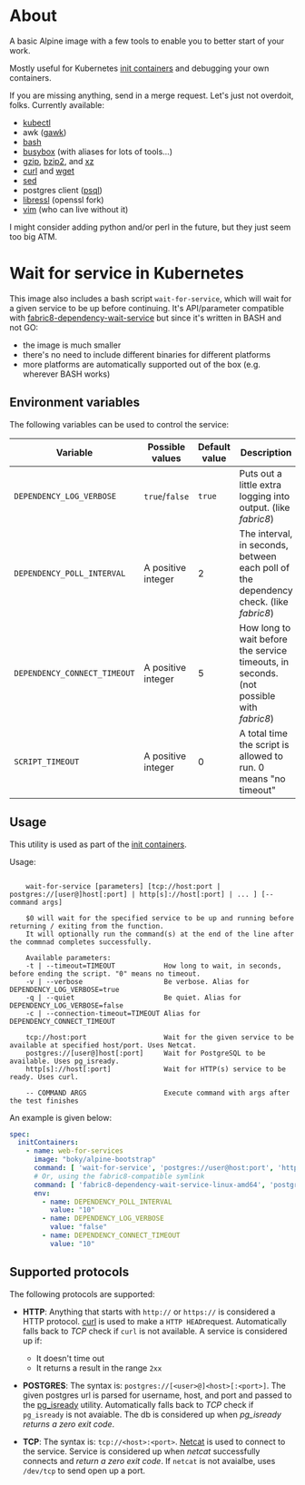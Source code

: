 # About

A basic Alpine image with a few tools to enable you to better start of your work.

Mostly useful for Kubernetes [init containers](https://kubernetes.io/docs/concepts/workloads/pods/init-containers/)
and debugging your own containers.

If you are missing anything, send in a merge request. Let's just not overdoit, folks.
Currently available:
- [kubectl](https://kubernetes.io/docs/tasks/tools/install-kubectl/)
- awk ([gawk](https://www.gnu.org/software/gawk/manual/gawk.html))
- [bash](https://www.gnu.org/software/bash/)
- [busybox](https://www.busybox.net) (with aliases for lots of tools...)
- [gzip](https://www.gnu.org/software/gzip/), [bzip2](http://www.bzip.org/), and [xz](https://tukaani.org/xz/)
- [curl](https://curl.haxx.se/) and [wget](https://www.gnu.org/software/wget/)
- [sed](https://www.gnu.org/software/sed/)
- postgres client ([psql](https://www.postgresql.org/docs/10/app-psql.html))
- [libressl](https://www.libressl.org/) (openssl fork)
- [vim](https://www.vim.org/) (who can live without it)

I might consider adding python and/or perl in the future, but they just seem too big ATM.

# Wait for service in Kubernetes

This image also includes a bash script `wait-for-service`, which will wait for a given service to be up before
continuing. It's API/parameter compatible with 
[fabric8-dependency-wait-service](https://github.com/fabric8-services/fabric8-dependency-wait-service) but
since it's written in BASH and not GO:
- the image is much smaller
- there's no need to include different binaries for different platforms
- more platforms are automatically supported out of the box (e.g. wherever BASH works)

## Environment variables

The following variables can be used to control the service:

| Variable | Possible values | Default value | Description |
| -------- | --------------- | ------------- | ----------- |
| `DEPENDENCY_LOG_VERBOSE` | `true`/`false` | `true` | Puts out a little extra logging into output. (like *fabric8*) |
| `DEPENDENCY_POLL_INTERVAL` | A positive integer | 2 | The interval, in seconds, between each poll of the dependency check. (like *fabric8*) |
| `DEPENDENCY_CONNECT_TIMEOUT` | A positive integer | 5 | How long to wait before the service timeouts, in seconds. (not possible with *fabric8*) |
| `SCRIPT_TIMEOUT` | A positive integer | 0 | A total time the script is allowed to run. 0 means "no timeout" |

## Usage
This utility is used as part of the [init containers](https://kubernetes.io/docs/concepts/workloads/pods/init-containers/). 

Usage:
```

    wait-for-service [parameters] [tcp://host:port | postgres://[user@]host[:port] | http[s]://host[:port] | ... ] [-- command args]

    $0 will wait for the specified service to be up and running before returning / exiting from the function.
    It will optionally run the command(s) at the end of the line after the commnad completes successfully.

    Available parameters:
    -t | --timeout=TIMEOUT            How long to wait, in seconds, before ending the script. "0" means no timeout.
    -v | --verbose                    Be verbose. Alias for DEPENDENCY_LOG_VERBOSE=true
    -q | --quiet                      Be quiet. Alias for DEPENDENCY_LOG_VERBOSE=false
    -c | --connection-timeout=TIMEOUT Alias for DEPENDENCY_CONNECT_TIMEOUT

    tcp://host:port                   Wait for the given service to be available at specified host/port. Uses Netcat.
    postgres://[user@]host[:port]     Wait for PostgreSQL to be available. Uses pg_isready.
    http[s]://host[:port]             Wait for HTTP(s) service to be ready. Uses curl.
    
    -- COMMAND ARGS                   Execute command with args after the test finishes
```

An example is given below:

```yaml
spec:
  initContainers:
    - name: web-for-services
      image: "boky/alpine-bootstrap"
      command: [ 'wait-for-service', 'postgres://user@host:port', 'https://whole-url-to-service', 'tcp://host:port', ... ]
      # Or, using the fabric8-compatible symlink
      command: [ 'fabric8-dependency-wait-service-linux-amd64', 'postgres://user@host:port', 'https://whole-url-to-service', 'tcp://host:port', ... ]
      env:
        - name: DEPENDENCY_POLL_INTERVAL
          value: "10"
        - name: DEPENDENCY_LOG_VERBOSE
          value: "false"
        - name: DEPENDENCY_CONNECT_TIMEOUT
          value: "10"
```

## Supported protocols

The following protocols are supported:
* **HTTP**: Anything that starts with `http://` or `https://` is considered a HTTP protocol. 
  [curl](https://curl.haxx.se/) is used to make a `HTTP HEAD`request. Automatically falls back
  to *TCP* check if `curl` is not available.
  A service is considered up if:
  * It doesn't time out
  * It returns a result in the range `2xx`

* **POSTGRES**: The syntax is: `postgres://[<user>@]<host>[:<port>]`. 
  The given postgres url is parsed for username, host, and port and passed to the 
  [pg_isready](https://www.postgresql.org/docs/10/static/app-pg-isready.html) utility. 
  Automatically falls back to *TCP* check if `pg_isready` is not avaiable.
  The db is considered up when *pg_isready returns a zero exit code*.
* **TCP**: The syntax is: `tcp://<host>:<port>`. [Netcat](http://netcat.sourceforge.net/) is used to 
  connect to the service. Service is considered up when *netcat* successfully connects and 
  *return a zero exit code*. If `netcat` is not avaialbe, uses `/dev/tcp` to send open up a port.

